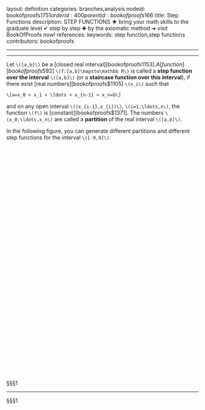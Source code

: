 layout: definition
categories: branches,analysis
nodeid: bookofproofs$1751
orderid: 400
parentid: bookofproofs$166
title: Step Functions
description: STEP FUNCTIONS ★ bring your math skills to the graduate level ✔ step by step ✚ by the axiomatic method ➜ visit BookOfProofs now!
references: 
keywords: step function,step functions
contributors: bookofproofs

---


---

Let `\([a,b]\)` be a [closed real interval][bookofproofs$1153]. A [function][bookofproofs$592] `\(f:[a,b]\mapsto\mathbb R\)` is called a **step function over the interval** `\([a,b]\)` (or a **staircase function over this interval**), if there exist [real numbers][bookofproofs$1105] `\(x_i\)` such that

`\[a=x_0 < x_1 < \ldots < x_{n-1} < x_n=b\]`

and on any open interval `\((x_{i-1},x_{i})\)`, `\(i=1,\ldots,n\)`, the function `\(f\)` is [constant][bookofproofs$1371]. The numbers `\(x_0,\ldots,x_n\)` are called a **partition** of the real interval `\([a,b]\)`.


In the following figure, you can generate different partitions and different step functions for the interval `\([-9,9]\)`:

<div id="E20179box" class="jxgbox centered" style="max-width:500px; height:500px;"></div>
<div id="E20179box1" class="jxgbox centered" style="max-width:400px; height:100px;"></div>
<div style ='clear:both'></div> 
 
§§§1

---

§§§1

<script type="text/javascript">
var brd1 = JXG.JSXGraph.initBoard('E20179box1', {boundingbox: [0, 0, 12, -10], showNavigation:false, showCopyright: false, axis:false});
var a0 = brd1.create('slider',[[1,-5],[9,-5],[0,0,10]], {name:'random step height', value:3, snapWidth:1});

var brd = JXG.JSXGraph.initBoard('E20179box', {boundingbox: [-10, 20, 10, -20], axis:true});

var xw=new Array();
var yw=new Array();


var f = brd.create('functiongraph',[function(x){ 
if (lt(x,-9)) return 0;
else if (gt(x,9)) return 0; 
else 
for (var i=1; lt(i,10); i++) {
if (lt(x,xw[i-1])) return yw[i-1];
}
  return yw[i];
}]);
    
function update(v) {
xw=[];yw=[];
xw[^0]=-9;
yw[^0]=Math.random()*10-5;
for (var i=1; lt(i,11); i++) {
 xw.push(xw[xw.length-1]+Math.random()*4);
 yw.push(yw[yw.length-1]+Math.random()*v-v/2);
}
}

a0.on('drag',function(){ 
update(a0.Value());
brd.update();});

update(a0.Value());
</script>


